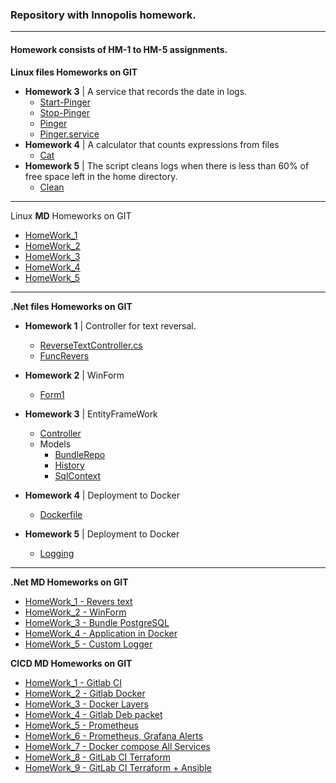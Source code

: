 ### Repository with __Innopolis__ homework.
___

#### Homework consists of HM-1 to HM-5 assignments.

**Linux files Homeworks on GIT**

* __Homework 3__ | A service that records the date in logs.
  * [Start-Pinger](https://gitlab.com/AyuBBlack/inno/blob/main/Linux/start-pinger.sh)
  * [Stop-Pinger](https://gitlab.com/AyuBBlack/inno/blob/main/Linux/stop-pinger.sh)
  * [Pinger](https://gitlab.com/AyuBBlack/inno/blob/main/Linux/pinger.sh)
  * [Pinger.service](https://gitlab.com/AyuBBlack/inno/blob/main/Linux/pinger.service)
* __Homework 4__ | A calculator that counts expressions from files
  * [Cat](https://gitlab.com/AyuBBlack/inno/blob/main/Linux/cat.sh)
* __Homework 5__ | The script cleans logs when there is less than 60% of free space left in the home directory.
  * [Clean](https://gitlab.com/AyuBBlack/inno/blob/main/Linux/clean.sh)

___

Linux **MD** Homeworks on GIT

* [HomeWork_1](https://gitlab.com/AyuBBlack/inno/-/blob/main/Linux/HomeWorks/HM_1.md)
* [HomeWork_2](https://gitlab.com/AyuBBlack/inno/-/blob/main/Linux/HomeWorks/HM_2.md)
* [HomeWork_3](https://gitlab.com/AyuBBlack/inno/-/blob/main/Linux/HomeWorks/HM_3.md)
* [HomeWork_4](https://gitlab.com/AyuBBlack/inno/-/blob/main/Linux/HomeWorks/HM_4.md)
* [HomeWork_5](https://gitlab.com/AyuBBlack/inno/-/blob/main/Linux/HomeWorks/HM_5.md)

___

**.Net files Homeworks on GIT**
* __Homework 1__ | Controller for text reversal.
  * [ReverseTextController.cs](https://gitlab.com/AyuBBlack/inno/blob/main/DotNet/ReverseTextApi/ReverseTextApi/Controllers/ReverseTextController.cs)
  * [FuncRevers](https://gitlab.com/AyuBBlack/inno/blob/main/DotNet/ReverseTextApi/ReverseTextApi/Models/FuncRevers.cs)

* __Homework 2__ | WinForm
  * [Form1](https://gitlab.com/AyuBBlack/inno/blob/main/DotNet/WinFormsApp/WinFormsApp/Form1.cs)

* __Homework 3__ | EntityFrameWork
  * [Controller](https://gitlab.com/AyuBBlack/inno/blob/main/DotNet/SqlBundle/SqlBundle/Controllers/BundleRun.cs)
  * Models
    * [BundleRepo](https://gitlab.com/AyuBBlack/inno/blob/main/DotNet/SqlBundle/SqlBundle/Models/BundleRepo.cs)
    * [History](https://gitlab.com/AyuBBlack/inno/blob/main/DotNet/SqlBundle/SqlBundle/Models/History.cs)  
    * [SqlContext](https://gitlab.com/AyuBBlack/inno/blob/main/DotNet/SqlBundle/SqlBundle/Models/SqlContext.cs)  
* __Homework 4__ | Deployment to Docker
  * [Dockerfile](https://gitlab.com/AyuBBlack/inno/blob/main/DotNet/SqlBundle_Docker/SqlBundle/Dockerfile)

* __Homework 5__ | Deployment to Docker
  * [Logging](https://gitlab.com/AyuBBlack/inno/tree/main/DotNet/SqlBundle_Custom_Logger/SqlBundle/Logging)
___

**.Net **MD** Homeworks on GIT**

* [HomeWork_1 - Revers text ](https://gitlab.com/AyuBBlack/inno/blob/main/DotNet/HomeWorks/HW_1.md)
* [HomeWork_2 - WinForm ](https://gitlab.com/AyuBBlack/inno/blob/main/DotNet/HomeWorks/HW_2.md)
* [HomeWork_3 - Bundle PostgreSQL](https://gitlab.com/AyuBBlack/inno/blob/main/DotNet/HomeWorks/HW_3.md)
* [HomeWork_4 - Application in Docker ](https://gitlab.com/AyuBBlack/inno/blob/main/DotNet/HomeWorks/HW_4.md)
* [HomeWork_5 - Custom Logger ](https://gitlab.com/AyuBBlack/inno/blob/main/DotNet/HomeWorks/HW_5.md)

**CICD **MD** Homeworks on GIT**

* [HomeWork_1 - Gitlab CI](https://gitlab.com/AyuBBlack/inno/blob/main/CICD/HW_1.md)
* [HomeWork_2 - Gitlab Docker](https://gitlab.com/AyuBBlack/inno/blob/main/CICD/HW_2.MD)
* [HomeWork_3 - Docker Layers](https://gitlab.com/AyuBBlack/inno/blob/main/CICD/HW_3.MD)
* [HomeWork_4 - Gitlab Deb packet](https://gitlab.com/AyuBBlack/inno/blob/main/CICD/HW_4.MD)
* [HomeWork_5 - Prometheus ](https://gitlab.com/AyuBBlack/inno/-/blob/main/CICD/HW_5.MD)
* [HomeWork_6 - Prometheus, Grafana Alerts](https://gitlab.com/AyuBBlack/inno/blob/main/CICD/HW_6.MD)
* [HomeWork_7 - Docker compose All Services](https://gitlab.com/AyuBBlack/inno/blob/main/CICD/HW_7.MD)
* [HomeWork_8 - GitLab CI Terraform](https://gitlab.com/AyuBBlack/inno/-/blob/main/CICD/HW_8.MD)
* [HomeWork_9 - GitLab CI Terraform + Ansible ](https://gitlab.com/AyuBBlack/inno/-/blob/main/CICD/HW_9.MD)
